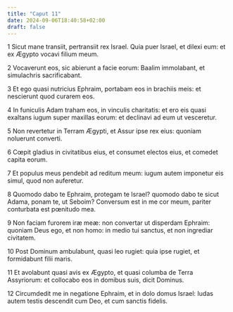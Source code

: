 ```yaml
---
title: "Caput 11"
date: 2024-09-06T18:40:58+02:00
draft: false
---
```




1 Sicut mane transiit, pertransiit rex Israel. Quia puer Israel, et dilexi eum: et ex Ægypto vocavi filium meum.

2 Vocaverunt eos, sic abierunt a facie eorum: Baalim immolabant, et simulachris sacrificabant.

3 Et ego quasi nutricius Ephraim, portabam eos in brachiis meis: et nescierunt quod curarem eos.

4 In funiculis Adam traham eos, in vinculis charitatis: et ero eis quasi exaltans iugum super maxillas eorum: et declinavi ad eum ut vesceretur.

5 Non revertetur in Terram Ægypti, et Assur ipse rex eius: quoniam noluerunt converti.

6 Cœpit gladius in civitatibus eius, et consumet electos eius, et comedet capita eorum.

7 Et populus meus pendebit ad reditum meum: iugum autem imponetur eis simul, quod non auferetur.

8 Quomodo dabo te Ephraim, protegam te Israel? quomodo dabo te sicut Adama, ponam te, ut Seboim? Conversum est in me cor meum, pariter conturbata est pœnitudo mea.

9 Non faciam furorem iræ meæ: non convertar ut disperdam Ephraim: quoniam Deus ego, et non homo: in medio tui sanctus, et non ingrediar civitatem.

10 Post Dominum ambulabunt, quasi leo rugiet: quia ipse rugiet, et formidabunt filii maris.

11 Et avolabunt quasi avis ex Ægypto, et quasi columba de Terra Assyriorum: et collocabo eos in domibus suis, dicit Dominus.

12 Circumdedit me in negatione Ephraim, et in dolo domus Israel: Iudas autem testis descendit cum Deo, et cum sanctis fidelis.

